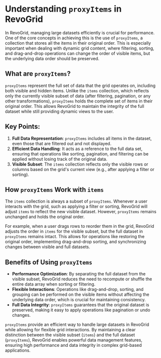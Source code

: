 # Understanding `proxyItems` in RevoGrid

In RevoGrid, managing large datasets efficiently is crucial for performance. One of the core concepts in achieving this is the use of `proxyItems`, a collection that stores all the items in their original order. This is especially important when dealing with dynamic grid content, where filtering, sorting, and drag-and-drop operations can change the order of visible items, but the underlying data order should be preserved.

## What are `proxyItems`?

`proxyItems` represent the full set of data that the grid operates on, including both visible and hidden items. Unlike the `items` collection, which reflects only the currently visible subset of data (after filtering, pagination, or any other transformations), `proxyItems` holds the complete set of items in their original order. This allows RevoGrid to maintain the integrity of the full dataset while still providing dynamic views to the user.

## Key Points:
1. **Full Data Representation**: `proxyItems` includes all items in the dataset, even those that are filtered out and not displayed.
2. **Efficient Data Handling**: It acts as a reference to the full data set, ensuring that operations like sorting, pagination, and filtering can be applied without losing track of the original data.
3. **Visible Subset**: The `items` collection reflects only the visible rows or columns based on the grid's current view (e.g., after applying a filter or sorting).

## How `proxyItems` Work with `items`

The `items` collection is always a subset of `proxyItems`. Whenever a user interacts with the grid, such as applying a filter or sorting, RevoGrid will adjust `items` to reflect the new visible dataset. However, `proxyItems` remains unchanged and holds the original order.

For example, when a user drags rows to reorder them in the grid, RevoGrid adjusts the order in `items` for the visible subset, but the full dataset in `proxyItems` remains intact. This allows for operations like restoring the original order, implementing drag-and-drop sorting, and synchronizing changes between visible and full datasets.

## Benefits of Using `proxyItems`
- **Performance Optimization**: By separating the full dataset from the visible subset, RevoGrid reduces the need to recompute or shuffle the entire data array when sorting or filtering.
- **Flexible Interactions**: Operations like drag-and-drop, sorting, and grouping can be performed on the visible items without affecting the underlying data order, which is crucial for maintaining consistency.
- **Full Data Integrity**: `proxyItems` guarantees that the original dataset is preserved, making it easy to apply operations like pagination or undo changes.


`proxyItems` provide an efficient way to handle large datasets in RevoGrid while allowing for flexible grid interactions. By maintaining a clear distinction between the visible subset (`items`) and the full dataset (`proxyItems`), RevoGrid enables powerful data management features, ensuring high performance and data integrity in complex grid-based applications.